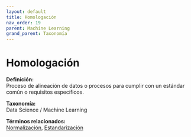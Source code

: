```yaml
---
layout: default
title: Homologación
nav_order: 19
parent: Machine Learning
grand_parent: Taxonomía
---
```


# Homologación

**Definición:**  
Proceso de alineación de datos o procesos para cumplir con un estándar común o requisitos específicos.

**Taxonomía:**  
Data Science / Machine Learning

**Términos relacionados:**  
[Normalización](https://maleniski.github.io/diccionario-angl-tec-mx/docs/taxonomia/data-science-/-machine-learning/normalizacin.html), [Estandarización](https://maleniski.github.io/diccionario-angl-tec-mx/docs/taxonomia/data-science-/-machine-learning/estandarizacin.html)
